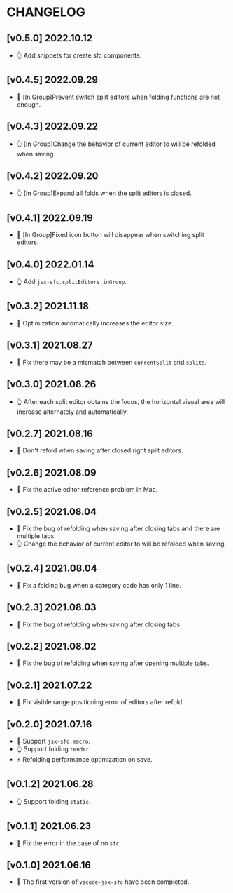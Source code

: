 # CHANGELOG

## [v0.5.0] 2022.10.12

- 👆 Add snippets for create sfc components.

## [v0.4.5] 2022.09.29

- 🐛 [In Group]Prevent switch split editors when folding functions are not enough.

## [v0.4.3] 2022.09.22

- 👆 [In Group]Change the behavior of current editor to will be refolded when saving.

## [v0.4.2] 2022.09.20

- 👆 [In Group]Expand all folds when the split editors is closed.

## [v0.4.1] 2022.09.19

- 🐛 [In Group]Fixed icon button will disappear when switching split editors.

## [v0.4.0] 2022.01.14

- 👆 Add `jsx-sfc.splitEditors.inGroup`.

## [v0.3.2] 2021.11.18

- 🎨 Optimization automatically increases the editor size.

## [v0.3.1] 2021.08.27

- 🐛 Fix there may be a mismatch between `currentSplit` and `splits`.

## [v0.3.0] 2021.08.26

- 👆 After each split editor obtains the focus, the horizontal visual area will increase alternately and automatically.

## [v0.2.7] 2021.08.16

- 🐛 Don't refold when saving after closed right split editors.

## [v0.2.6] 2021.08.09

- 🐛 Fix the active editor reference problem in Mac.

## [v0.2.5] 2021.08.04

- 🐛 Fix the bug of refolding when saving after closing tabs and there are multiple tabs.
- 👆 Change the behavior of current editor to will be refolded when saving.

## [v0.2.4] 2021.08.04

- 🐛 Fix a folding bug when a category code has only 1 line.

## [v0.2.3] 2021.08.03

- 🐛 Fix the bug of refolding when saving after closing tabs.

## [v0.2.2] 2021.08.02

- 🐛 Fix the bug of refolding when saving after opening multiple tabs.

## [v0.2.1] 2021.07.22

- 🐛 Fix visible range positioning error of editors after refold.

## [v0.2.0] 2021.07.16

- 🐛 Support `jsx-sfc.macro`.
- 👆 Support folding `render`.
- ⚡️ Refolding performance optimization on save.

## [v0.1.2] 2021.06.28

- 👆 Support folding `static`.

## [v0.1.1] 2021.06.23

- 🐛 Fix the error in the case of no `sfc`.

## [v0.1.0] 2021.06.16

- 🎉 The first version of `vscode-jsx-sfc` have been completed.
